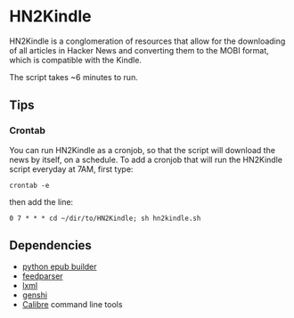 HN2Kindle
=========

HN2Kindle is a conglomeration of resources that allow for the downloading of all articles in Hacker News and converting them to the MOBI format, which is compatible with the Kindle.

The script takes ~6 minutes to run.

Tips
----

### Crontab
You can run HN2Kindle as a cronjob, so that the script will download the news by itself, on a schedule. To add a cronjob that will run the HN2Kindle script everyday at 7AM, first type:

    crontab -e

then add the line:

    0 7 * * * cd ~/dir/to/HN2Kindle; sh hn2kindle.sh

Dependencies
------------

- [python epub builder](http://code.google.com/p/python-epub-builder/)
- [feedparser](http://code.google.com/p/feedparser/)
- [lxml](http://lxml.de)
- [genshi](http://genshi.edgewall.org/)
- [Calibre](http://calibre-ebook.com/) command line tools
